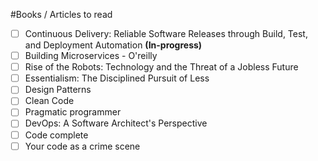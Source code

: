 #Books / Articles to read

- [ ] Continuous Delivery: Reliable Software Releases through Build, Test, and Deployment Automation **(In-progress)**
- [ ] Building Microservices - O'reilly
- [ ] Rise of the Robots: Technology and the Threat of a Jobless Future
- [ ] Essentialism: The Disciplined Pursuit of Less  
- [ ] Design Patterns
- [ ] Clean Code
- [ ] Pragmatic programmer
- [ ] DevOps: A Software Architect's Perspective
- [ ] Code complete
- [ ] Your code as a crime scene
